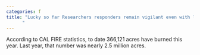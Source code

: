 ```yaml
---
categories: f
title: "Lucky so far Researchers responders remain vigilant even with less wildfire activity across CA
      "
---
```

According to CAL FIRE statistics, to date 366,121 acres have burned this year. Last year, that number was nearly 2.5 million acres.
      